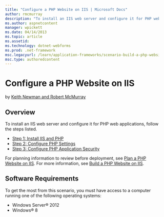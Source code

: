 ```yaml
---
title: "Configure a PHP Website on IIS | Microsoft Docs"
author: rmcmurray
description: "To install an IIS web server and configure it for PHP web applications, follow these steps: Install IIS and PHP, Configure PHP Settings, and Configure PHP Ap..."
ms.author: aspnetcontent
manager: wpickett
ms.date: 04/14/2013
ms.topic: article
ms.assetid: 
ms.technology: dotnet-webforms
ms.prod: .net-framework
msc.legacyurl: /learn/application-frameworks/scenario-build-a-php-website-on-iis/configure-a-php-website-on-iis
msc.type: authoredcontent
---
```

Configure a PHP Website on IIS
====================
by [Keith Newman and Robert McMurray](https://github.com/rmcmurray)

## Overview

To install an IIS web server and configure it for PHP web applications, follow the steps listed.

- [Step 1: Install IIS and PHP](configuring-step-1-install-iis-and-php.md)
- [Step 2: Configure PHP Settings](configuring-step-2-configure-php-settings.md)
- [Step 3: Configure PHP Application Security](configuring-step-3-configure-php-application-security.md)

For planning information to review before deployment, see [Plan a PHP Website on IIS](plan-a-php-website-on-iis.md). For more information, see [Build a PHP Website on IIS](overview-build-a-php-website-on-iis.md).

## Software Requirements

To get the most from this scenario, you must have access to a computer running one of the following operating systems:

- Windows Server® 2012
- Windows® 8